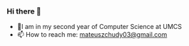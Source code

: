 ### Hi there 👋

- 🔭I am in my second year of Computer Science at UMCS
- 📫 How to reach me: mateuszchudy03@gmail.com
